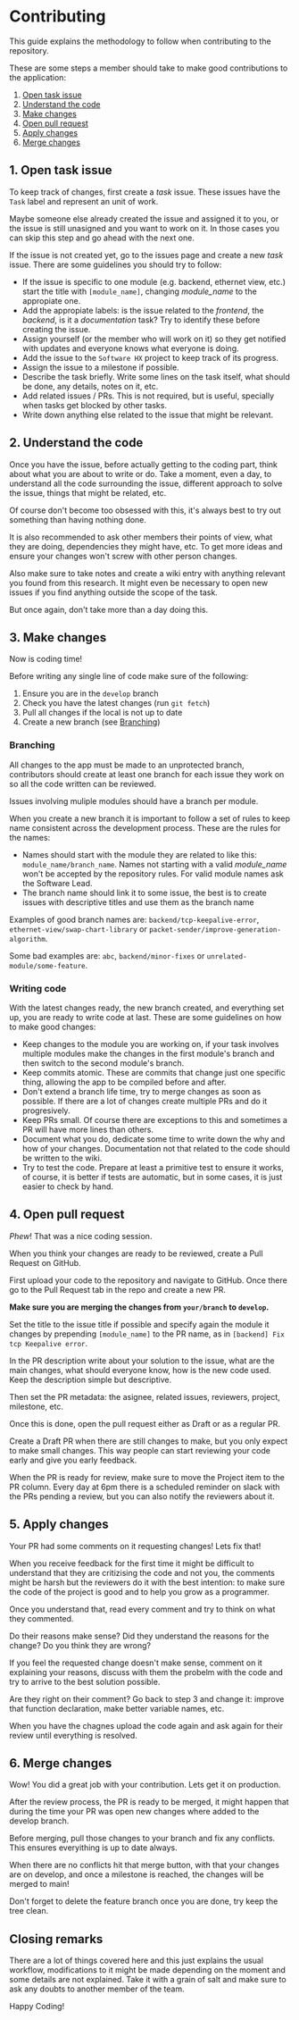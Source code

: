 # Contributing

This guide explains the methodology to follow when contributing to the repository.

These are some steps a member should take to make good contributions to the application:

1. [Open task issue](#1-open-task-issue)
2. [Understand the code](#2-understand-the-code)
3. [Make changes](#3-make-changes)
4. [Open pull request](#4-open-pull-request)
5. [Apply changes](#5-apply-changes)
6. [Merge changes](#6-merge-changes)

## 1. Open task issue

To keep track of changes, first create a *task* issue. These issues have the `Task` label and represent an unit of work.

Maybe someone else already created the issue and assigned it to you, or the issue is still unasigned and you want to work on it. In those cases you can skip this step and go ahead with the next one.

If the issue is not created yet, go to the issues page and create a new *task* issue. There are some guidelines you should try to follow:

* If the issue is specific to one module (e.g. backend, ethernet view, etc.) start the title with `[module_name]`, changing *module_name* to the appropiate one.
* Add the appropiate labels: is the issue related to the *frontend*, the *backend*, is it a *documentation* task? Try to identify these before creating the issue.
* Assign yourself (or the member who will work on it) so they get notified with updates and everyone knows what everyone is doing.
* Add the issue to the `Software HX` project to keep track of its progress.
* Assign the issue to a milestone if possible.
* Describe the task briefly. Write some lines on the task itself, what should be done, any details, notes on it, etc.
* Add related issues / PRs. This is not required, but is useful, specially when tasks get blocked by other tasks.
* Write down anything else related to the issue that might be relevant.

## 2. Understand the code

Once you have the issue, before actually getting to the coding part, think about what you are about to write or do. Take a moment, even a day, to understand all the code surrounding the issue, different approach to solve the issue, things that might be related, etc.

Of course don't become too obsessed with this, it's always best to try out something than having nothing done.

It is also recommended to ask other members their points of view, what they are doing, dependencies they might have, etc. To get more ideas and ensure your changes won't screw with other person changes.

Also make sure to take notes and create a wiki entry with anything relevant you found from this research. It might even be necessary to open new issues if you find anything outside the scope of the task.

But once again, don't take more than a day doing this.

## 3. Make changes

Now is coding time!

Before writing any single line of code make sure of the following:

1. Ensure you are in the `develop` branch
2. Check you have the latest changes (run `git fetch`)
3. Pull all changes if the local is not up to date
4. Create a new branch (see [Branching](#branching))

### Branching

All changes to the app must be made to an unprotected branch, contributors should create at least one branch for each issue they work on so all the code written can be reviewed.

Issues involving muliple modules should have a branch per module.

When you create a new branch it is important to follow a set of rules to keep name consistent across the development process. These are the rules for the names:

* Names should start with the module they are related to like this: `module_name/branch_name`. Names not starting with a valid *module_name* won't be accepted by the repository rules. For valid module names ask the Software Lead.
* The branch name should link it to some issue, the best is to create issues with descriptive titles and use them as the branch name

Examples of good branch names are: `backend/tcp-keepalive-error`, `ethernet-view/swap-chart-library` or `packet-sender/improve-generation-algorithm`.

Some bad examples are: `abc`, `backend/minor-fixes` or `unrelated-module/some-feature`.

### Writing code

With the latest changes ready, the new branch created, and everything set up, you are ready to write code at last. These are some guidelines on how to make good changes:

* Keep changes to the module you are working on, if your task involves multiple modules make the changes in the first module's branch and then switch to the second module's branch.
* Keep commits atomic. These are commits that change just one specific thing, allowing the app to be compiled before and after.
* Don't extend a branch life time, try to merge changes as soon as possible. If there are a lot of changes create multiple PRs and do it progresively.
* Keep PRs small. Of course there are exceptions to this and sometimes a PR will have more lines than others.
* Document what you do, dedicate some time to write down the why and how of your changes. Documentation not that related to the code should be written to the wiki.
* Try to test the code. Prepare at least a primitive test to ensure it works, of course, it is better if tests are automatic, but in some cases, it is just easier to check by hand.

## 4. Open pull request

*Phew*! That was a nice coding session.

When you think your changes are ready to be reviewed, create a Pull Request on GitHub.

First upload your code to the repository and navigate to GitHub. Once there go to the Pull Request tab in the repo and create a new PR.

**Make sure you are merging the changes from `your/branch` to `develop`.**

Set the title to the issue title if possible and specify again the module it changes by prepending `[module_name]` to the PR name, as in `[backend] Fix tcp Keepalive error`.

In the PR description write about your solution to the issue, what are the main changes, what should everyone know, how is the new code used. Keep the description simple but descriptive.

Then set the PR metadata: the asignee, related issues, reviewers, project, milestone, etc.

Once this is done, open the pull request either as Draft or as a regular PR.

Create a Draft PR when there are still changes to make, but you only expect to make small changes. This way people can start reviewing your code early and give you early feedback.

When the PR is ready for review, make sure to move the Project item to the PR column. Every day at 6pm there is a scheduled reminder on slack with the PRs pending a review, but you can also notify the reviewers about it.

## 5. Apply changes

Your PR had some comments on it requesting changes! Lets fix that!

When you receive feedback for the first time it might be difficult to understand that they are critizising the code and not you, the comments might be harsh but the reviewers do it with the best intention: to make sure the code of the project is good and to help you grow as a programmer.

Once you understand that, read every comment and try to think on what they commented.

Do their reasons make sense? Did they understand the reasons for the change? Do you think they are wrong?

If you feel the requested change doesn't make sense, comment on it explaining your reasons, discuss with them the probelm with the code and try to arrive to the best solution possible.

Are they right on their comment? Go back to step 3 and change it: improve that function declaration, make better variable names, etc.

When you have the chagnes upload the code again and ask again for their review until everything is resolved.

## 6. Merge changes

Wow! You did a great job with your contribution. Lets get it on production.

After the review process, the PR is ready to be merged, it might happen that during the time your PR was open new changes where added to the develop branch.

Before merging, pull those changes to your branch and fix any conflicts. This ensures everyithing is up to date always.

When there are no conflicts hit that merge button, with that your changes are on develop, and once a milestone is reached, the changes will be merged to main!

Don't forget to delete the feature branch once you are done, try keep the tree clean.

## Closing remarks

There are a lot of things covered here and this just explains the usual workflow, modifications to it might be made depending on the moment and some details are not explained. Take it with a grain of salt and make sure to ask any doubts to another member of the team.

Happy Coding!
